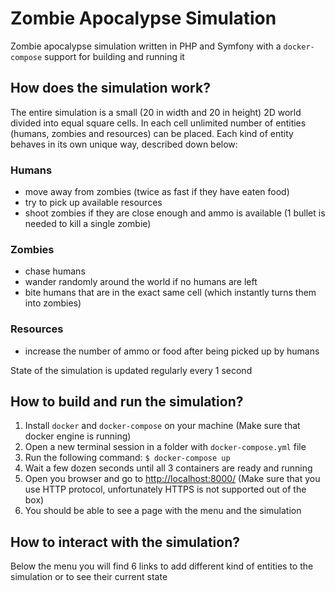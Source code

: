 # Zombie Apocalypse Simulation

Zombie apocalypse simulation written in PHP and Symfony with a `docker-compose`
support for building and running it

## How does the simulation work?

The entire simulation is a small (20 in width and 20 in height) 2D world divided
into equal square cells. In each cell unlimited number of entities (humans, zombies
and resources) can be placed. Each kind of entity behaves in its own unique way, described
down below:

### Humans

- move away from zombies (twice as fast if they have eaten food)
- try to pick up available resources
- shoot zombies if they are close enough and ammo is available (1 bullet is needed to kill a single zombie)

### Zombies

- chase humans
- wander randomly around the world if no humans are left
- bite humans that are in the exact same cell (which instantly turns them into zombies)

### Resources

- increase the number of ammo or food after being picked up by humans

State of the simulation is updated regularly every 1 second

## How to build and run the simulation?

1. Install `docker` and `docker-compose` on your machine (Make sure that docker engine is running)
2. Open a new terminal session in a folder with `docker-compose.yml` file
3. Run the following command: `$ docker-compose up`
4. Wait a few dozen seconds until all 3 containers are ready and running
5. Open you browser and go to [http://localhost:8000/](http://localhost:8000/) (Make sure that you use
HTTP protocol, unfortunately HTTPS is not supported out of the box)
6. You should be able to see a page with the menu and the simulation

## How to interact with the simulation?

Below the menu you will find 6 links to add different kind
of entities to the simulation or to see their current state
